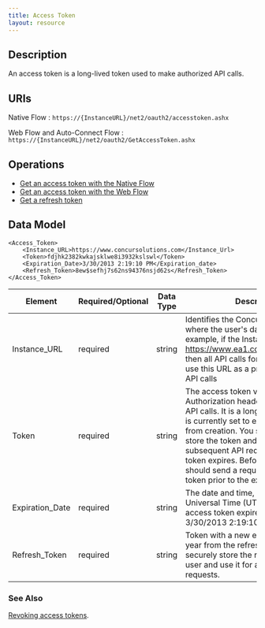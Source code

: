 ```yaml
---
title: Access Token 
layout: resource
---
```





##  Description

An access token is a long-lived token used to make authorized API calls.

##  URIs

Native Flow
:  `https://{InstanceURL}/net2/oauth2/accesstoken.ashx`

Web Flow and Auto-Connect Flow
:  `https://{InstanceURL}/net2/oauth2/GetAccessToken.ashx`

##  Operations

* [Get an access token with the Native Flow][2]
* [Get an access token with the Web Flow][3]
* [Get a refresh token][2]

##  Data Model

    <Access_Token>
        <Instance_URL>https://www.concursolutions.com</Instance_Url>
        <Token>fdjhk2382kwkajsklwe8i3932kslswl</Token>
        <Expiration_Date>3/30/2013 2:19:10 PM</Expiration_date>
        <Refresh_Token>8ew$sefhj7s62ns94376nsjd62s</Refresh_Token>
    </Access_Token>

| Element | Required/Optional | Data Type | Description  |
| ------- | ----------------- | --------- | ------------ |
|  Instance_URL |  required | string |  Identifies the Concur datacenter where the user's data resides. For example, if the Instance_Url is <https://www.ea1.concursolutions.com>, then all API calls for this user should use this URL as a prefix in subsequent API calls |
|  Token  | required |  string |  The access token value passed in the Authorization header when making API calls. It is a long-lived token which is currently set to expire after one year from creation. You shoud securely store the token and use it for all subsequent API requests until the token expires. Before it does, you should send a request to refresh the token prior to the expiration date. |
|  Expiration_Date  | required |  string |  The date and time, in Coordinated Universal Time (UTC) when the access token expires. Format: 3/30/2013 2:19:10 PM. |
|  Refresh_Token  | required |  string |  Token with a new expiration date of a year from the refresh date. You shoud securely store the refresh token for a user and use it for all subsequent API requests. |

###  See Also

[Revoking access tokens][1].



[1]: https://developer.concur.com/oauth-20/working-access-tokens/revoking-access-tokens
[2]: https://developer.concur.com/oauth-20/native-flow
[3]: https://developer.concur.com/oauth-20/web-flow

